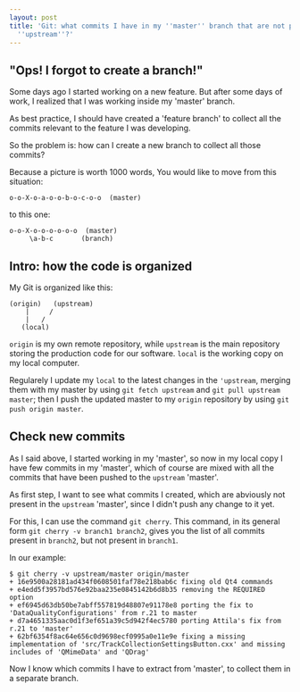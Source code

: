 ```yaml
---
layout: post
title: 'Git: what commits I have in my ''master'' branch that are not present in the
  ''upstream''?'
---
```


## "Ops! I forgot to create a branch!"

Some days ago I started working on a new feature. But after some days of work, I realized that I was working inside my 'master' branch.

As best practice, I should have created a 'feature branch' to collect all the commits relevant to the feature I was developing.

So the problem is: how can I create a new branch to collect all those commits?

Because a picture is worth 1000 words, You would like to move from this situation:

```
o-o-X-o-a-o-o-b-o-c-o-o  (master)
```

to this one:

```
o-o-X-o-o-o-o-o-o  (master)
     \a-b-c       (branch)
```



## Intro: how the code is organized

My Git is organized like this:

```
(origin)   (upstream)
    |     /
    |   /
   (local)
```

`origin` is my own remote repository, while `upstream` is the main repository storing the production code for our software. `local` is the working copy on my local computer.

Regularely I update my `local` to the latest changes in the `'upstream`, merging them with my master by using `git fetch upstream` and `git pull upstream master`; then I push the updated master to my `origin` repository by using `git push origin master`.

## Check new commits

As I said above, I started working in my 'master', so now in my local copy I have few commits in my 'master', which of course are mixed with all the commits that have been pushed to the `upstream` 'master'.

As first step, I want to see what commits I created, which are abviously not present in the `upstream` 'master', since I didn't push any change to it yet.

For this, I can use the command `git cherry`.
This command, in its general form `git cherry -v branch1 branch2`,  gives you the list of all commits present in `branch2`, but not present in `branch1`. 

In our example:

```
$ git cherry -v upstream/master origin/master
+ 16e9500a28181ad434f0608501faf78e218bab6c fixing old Qt4 commands
+ e4edd5f3957bd576e92baa235e0845142b6d8b35 removing the REQUIRED option
+ ef6945d63db50be7abff557819d48807e91178e8 porting the fix to 'DataQualityConfigurations' from r.21 to master
+ d7a4651335aac0d1f3ef651a39c5d942f4ec5780 porting Attila's fix from r.21 to 'master'
+ 62bf6354f8ac64e656c0d9698ecf0995a0e11e9e fixing a missing implementation of 'src/TrackCollectionSettingsButton.cxx' and missing includes of 'QMimeData' and 'QDrag'
```

Now I know which commits I have to extract from 'master', to collect them in a separate branch.


